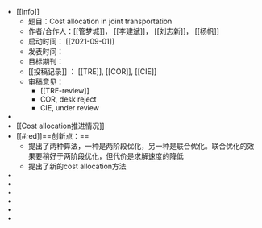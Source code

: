- [[Info]]
	- 题目：Cost allocation in joint transportation
	- 作者/合作人：[[管梦城]]， [[李建斌]]， [[刘志新]]， [[杨帆]]
	- 启动时间： [[2021-09-01]]
	- 发表时间：
	- 目标期刊：
	- [[投稿记录]] ： [[TRE]], [[COR]], [[CIE]]
	- 审稿意见：
		- [[TRE-review]]
		- COR, desk reject
		- CIE, under review
-
- [[Cost allocation推进情况]]
- [[#red]]==创新点：==
	- 提出了两种算法，一种是两阶段优化，另一种是联合优化。联合优化的效果要稍好于两阶段优化，但代价是求解速度的降低
	- 提出了新的cost allocation方法
-
-
-
-
-
-